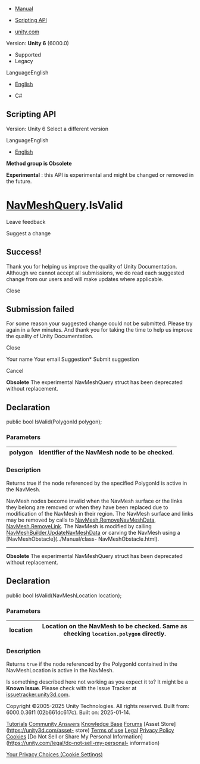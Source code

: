 [ ]()

  * [Manual](../Manual/index.html)
  * [Scripting API](../ScriptReference/index.html)

  * [unity.com](https://unity.com/)

Version: **Unity 6** (6000.0)

  * Supported
  * Legacy

LanguageEnglish

  * [English]()

  * C#

[ ](https://docs.unity3d.com)

## Scripting API

Version: Unity 6 Select a different version

LanguageEnglish

  * [English]()

**Method group is Obsolete**  

**Experimental** : this API is experimental and might be changed or removed in
the future.

#  [NavMeshQuery](Experimental.AI.NavMeshQuery.html).IsValid

Leave feedback

Suggest a change

## Success!

Thank you for helping us improve the quality of Unity Documentation. Although
we cannot accept all submissions, we do read each suggested change from our
users and will make updates where applicable.

Close

## Submission failed

For some reason your suggested change could not be submitted. Please <a>try
again</a> in a few minutes. And thank you for taking the time to help us
improve the quality of Unity Documentation.

Close

Your name Your email Suggestion* Submit suggestion

Cancel

[ ]()

**Obsolete** The experimental NavMeshQuery struct has been deprecated without
replacement.

## Declaration

public bool IsValid(PolygonId polygon);

### Parameters

polygon | Identifier of the NavMesh node to be checked.  
---|---  
  
### Description

Returns true if the node referenced by the specified PolygonId is active in
the NavMesh.

NavMesh nodes become invalid when the NavMesh surface or the links they belong
are removed or when they have been replaced due to modification of the NavMesh
in their region. The NavMesh surface and links may be removed by calls to
[NavMesh.RemoveNavMeshData](AI.NavMesh.RemoveNavMeshData.html),
[NavMesh.RemoveLink](AI.NavMesh.RemoveLink.html). The NavMesh is modified by
calling
[NavMeshBuilder.UpdateNavMeshData](AI.NavMeshBuilder.UpdateNavMeshData.html)
or carving the NavMesh using a [NavMeshObstacle](../Manual/class-
NavMeshObstacle.html).

* * *

**Obsolete** The experimental NavMeshQuery struct has been deprecated without
replacement.

## Declaration

public bool IsValid(NavMeshLocation location);

### Parameters

location | Location on the NavMesh to be checked. Same as checking `location.polygon` directly.  
---|---  
  
### Description

Returns `true` if the node referenced by the PolygonId contained in the
NavMeshLocation is active in the NavMesh.

Is something described here not working as you expect it to? It might be a
**Known Issue**. Please check with the Issue Tracker at
[issuetracker.unity3d.com](https://issuetracker.unity3d.com).

Copyright ©2005-2025 Unity Technologies. All rights reserved. Built from:
6000.0.36f1 (02b661dc617c). Built on: 2025-01-14.

[Tutorials](https://unity3d.com/learn) [Community
Answers](https://answers.unity3d.com) [Knowledge
Base](https://support.unity3d.com/hc/en-us)
[Forums](https://forum.unity3d.com) [Asset Store](https://unity3d.com/asset-
store) [Terms of use](https://docs.unity3d.com/Manual/TermsOfUse.html)
[Legal](https://unity.com/legal) [Privacy
Policy](https://unity.com/legal/privacy-policy)
[Cookies](https://unity.com/legal/cookie-policy) [Do Not Sell or Share My
Personal Information](https://unity.com/legal/do-not-sell-my-personal-
information)

[Your Privacy Choices (Cookie Settings)](javascript:void\(0\);)

